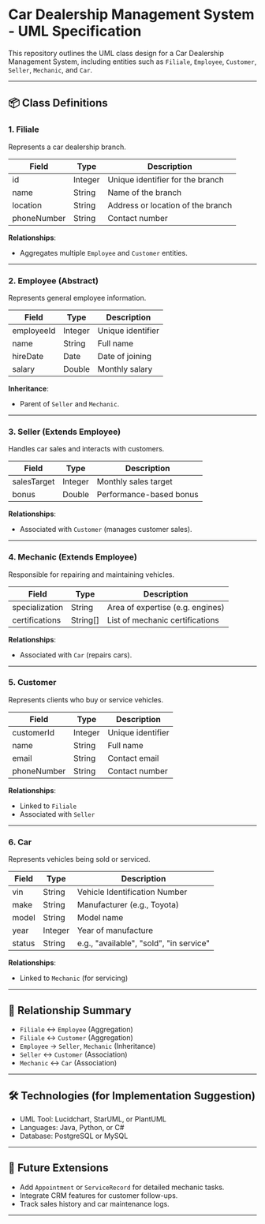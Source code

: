 # Car Dealership Management System - UML Specification

This repository outlines the UML class design for a Car Dealership Management System, including entities such as `Filiale`, `Employee`, `Customer`, `Seller`, `Mechanic`, and `Car`.

---

## 📦 Class Definitions

### 1. **Filiale**
Represents a car dealership branch.

| Field          | Type        | Description                      |
|----------------|-------------|----------------------------------|
| id             | Integer     | Unique identifier for the branch |
| name           | String      | Name of the branch               |
| location       | String      | Address or location of the branch|
| phoneNumber    | String      | Contact number                   |

**Relationships**:
- Aggregates multiple `Employee` and `Customer` entities.

---

### 2. **Employee** (Abstract)
Represents general employee information.

| Field          | Type        | Description                      |
|----------------|-------------|----------------------------------|
| employeeId     | Integer     | Unique identifier                |
| name           | String      | Full name                        |
| hireDate       | Date        | Date of joining                  |
| salary         | Double      | Monthly salary                   |

**Inheritance**:
- Parent of `Seller` and `Mechanic`.

---

### 3. **Seller** (Extends Employee)
Handles car sales and interacts with customers.

| Field          | Type        | Description                      |
|----------------|-------------|----------------------------------|
| salesTarget    | Integer     | Monthly sales target             |
| bonus          | Double      | Performance-based bonus          |

**Relationships**:
- Associated with `Customer` (manages customer sales).

---

### 4. **Mechanic** (Extends Employee)
Responsible for repairing and maintaining vehicles.

| Field           | Type        | Description                      |
|-----------------|-------------|----------------------------------|
| specialization  | String      | Area of expertise (e.g. engines) |
| certifications  | String[]    | List of mechanic certifications  |

**Relationships**:
- Associated with `Car` (repairs cars).

---

### 5. **Customer**
Represents clients who buy or service vehicles.

| Field          | Type        | Description                      |
|----------------|-------------|----------------------------------|
| customerId     | Integer     | Unique identifier                |
| name           | String      | Full name                        |
| email          | String      | Contact email                    |
| phoneNumber    | String      | Contact number                   |

**Relationships**:
- Linked to `Filiale`
- Associated with `Seller`

---

### 6. **Car**
Represents vehicles being sold or serviced.

| Field          | Type        | Description                      |
|----------------|-------------|----------------------------------|
| vin            | String      | Vehicle Identification Number    |
| make           | String      | Manufacturer (e.g., Toyota)      |
| model          | String      | Model name                       |
| year           | Integer     | Year of manufacture              |
| status         | String      | e.g., "available", "sold", "in service" |

**Relationships**:
- Linked to `Mechanic` (for servicing)

---

## 🔗 Relationship Summary

- `Filiale` ↔ `Employee` (Aggregation)
- `Filiale` ↔ `Customer` (Aggregation)
- `Employee` → `Seller`, `Mechanic` (Inheritance)
- `Seller` ↔ `Customer` (Association)
- `Mechanic` ↔ `Car` (Association)

---

## 🛠 Technologies (for Implementation Suggestion)
- UML Tool: Lucidchart, StarUML, or PlantUML
- Languages: Java, Python, or C#
- Database: PostgreSQL or MySQL

---

## 🚀 Future Extensions
- Add `Appointment` or `ServiceRecord` for detailed mechanic tasks.
- Integrate CRM features for customer follow-ups.
- Track sales history and car maintenance logs.

---

